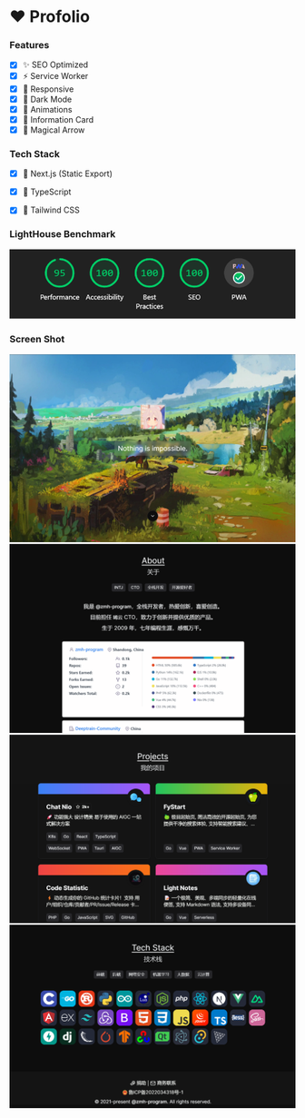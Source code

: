 # ❤ Profolio

### Features

- [x] ✨ SEO Optimized
- [x] ⚡ Service Worker
- [x] 🍎 Responsive
- [x] 🔮 Dark Mode
- [x] 🍓 Animations
- [x] 🍉 Information Card
- [x] 🎃 Magical Arrow

### Tech Stack

- [x] 🍇 Next.js (Static Export)
- [x] 🍒 TypeScript
- [x] 🍑 Tailwind CSS


### LightHouse Benchmark
![Lighthouse Benchmark](/docs/lighthouse.png)

### Screen Shot
![Image](/docs/screenshot-1.png)
![Image](/docs/screenshot-2.png)
![Image](/docs/screenshot-3.png)
![Image](/docs/screenshot-4.png)